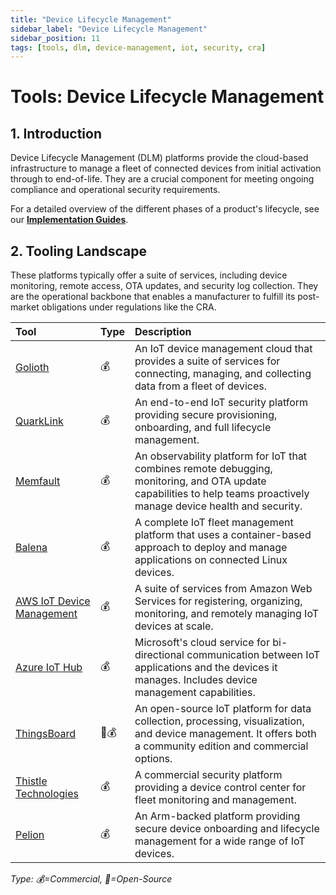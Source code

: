 ```yaml
---
title: "Device Lifecycle Management"
sidebar_label: "Device Lifecycle Management"
sidebar_position: 11
tags: [tools, dlm, device-management, iot, security, cra]
---
```

# Tools: Device Lifecycle Management

## 1. Introduction

Device Lifecycle Management (DLM) platforms provide the cloud-based infrastructure to manage a fleet of connected devices from initial activation through to end-of-life. They are a crucial component for meeting ongoing compliance and operational security requirements.

For a detailed overview of the different phases of a product's lifecycle, see our **[Implementation Guides](../implementation/index.md)**.

## 2. Tooling Landscape

These platforms typically offer a suite of services, including device monitoring, remote access, OTA updates, and security log collection. They are the operational backbone that enables a manufacturer to fulfill its post-market obligations under regulations like the CRA.

| Tool | Type | Description |
| :--- | :--- | :--- |
| [Golioth](https://golioth.io/) | 💰 | An IoT device management cloud that provides a suite of services for connecting, managing, and collecting data from a fleet of devices. |
| [QuarkLink](https://www.cryptoquantique.com/products/quarklink/) | 💰 | An end-to-end IoT security platform providing secure provisioning, onboarding, and full lifecycle management. |
| [Memfault](https://memfault.com/) | 💰 | An observability platform for IoT that combines remote debugging, monitoring, and OTA update capabilities to help teams proactively manage device health and security. |
| [Balena](https://www.balena.io/) | 💰 | A complete IoT fleet management platform that uses a container-based approach to deploy and manage applications on connected Linux devices. |
| [AWS IoT Device Management](https://aws.amazon.com/iot-device-management/) | 💰 | A suite of services from Amazon Web Services for registering, organizing, monitoring, and remotely managing IoT devices at scale. |
| [Azure IoT Hub](https://azure.microsoft.com/en-us/products/iot-hub) | 💰 | Microsoft's cloud service for bi-directional communication between IoT applications and the devices it manages. Includes device management capabilities. |
| [ThingsBoard](https://thingsboard.io/) | 🐙💰 | An open-source IoT platform for data collection, processing, visualization, and device management. It offers both a community edition and commercial options. |
| [Thistle Technologies](https://thistle.tech/) | 💰 | A commercial security platform providing a device control center for fleet monitoring and management. |
| [Pelion](https://pelion.com/) | 💰 | An Arm-backed platform providing secure device onboarding and lifecycle management for a wide range of IoT devices. |

<!-- vale off -->
*Type: 💰=Commercial, 🐙=Open-Source*
<!-- vale on -->

